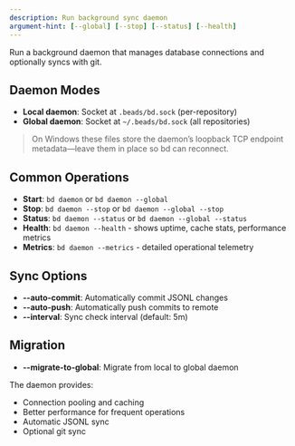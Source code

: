 ```yaml
---
description: Run background sync daemon
argument-hint: [--global] [--stop] [--status] [--health]
---
```


Run a background daemon that manages database connections and optionally syncs with git.

## Daemon Modes

- **Local daemon**: Socket at `.beads/bd.sock` (per-repository)
- **Global daemon**: Socket at `~/.beads/bd.sock` (all repositories)

> On Windows these files store the daemon’s loopback TCP endpoint metadata—leave them in place so bd can reconnect.

## Common Operations

- **Start**: `bd daemon` or `bd daemon --global`
- **Stop**: `bd daemon --stop` or `bd daemon --global --stop`
- **Status**: `bd daemon --status` or `bd daemon --global --status`
- **Health**: `bd daemon --health` - shows uptime, cache stats, performance metrics
- **Metrics**: `bd daemon --metrics` - detailed operational telemetry

## Sync Options

- **--auto-commit**: Automatically commit JSONL changes
- **--auto-push**: Automatically push commits to remote
- **--interval**: Sync check interval (default: 5m)

## Migration

- **--migrate-to-global**: Migrate from local to global daemon

The daemon provides:
- Connection pooling and caching
- Better performance for frequent operations
- Automatic JSONL sync
- Optional git sync

